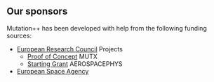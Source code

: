 <a id="top"></a>

## Our sponsors
Mutation++ has been developed with help from the following funding sources:
* [European Research Council](https://erc.europa.eu/) Projects
    * [Proof of Concept](https://cordis.europa.eu/project/rcn/204970/factsheet/en) MUTX
    * [Starting Grant](https://cordis.europa.eu/project/rcn/95576/factsheet/en) AEROSPACEPHYS
* [European Space Agency](https://www.esa.int/ESA)